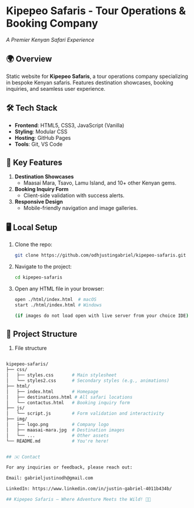 # Kipepeo Safaris - Tour Operations & Booking Company

*A Premier Kenyan Safari Experience*

## 🌍 Overview
Static website for **Kipepeo Safaris**, a tour operations company specializing in bespoke Kenyan safaris. Features destination showcases, booking inquiries, and seamless user experience.


## 🛠️ Tech Stack
- **Frontend**: HTML5, CSS3, JavaScript (Vanilla)
- **Styling**: Modular CSS
- **Hosting**: GitHub Pages
- **Tools**: Git, VS Code

## 📌 Key Features
1. **Destination Showcases**  
   - Maasai Mara, Tsavo, Lamu Island, and 10+ other Kenyan gems.
2. **Booking Inquiry Form**  
   - Client-side validation with success alerts.
3. **Responsive Design**  
   - Mobile-friendly navigation and image galleries.

## 🖥️ Local Setup
1. Clone the repo:
   ```bash
   git clone https://github.com/odhjustingabriel/kipepeo-safaris.git

2. Navigate to the project:
   ```bash
   cd kipepeo-safaris

3. Open any HTML file in your browser:
   ```bash
   open ./html/index.html  # macOS
   start ./html/index.html # Windows

   (if images do not load open with live server from your choice IDE)


## 📂 Project Structure
 1. File structure
   ```bash

   kipepeo-safaris/
   ├── css/
   │   ├── styles.css       # Main stylesheet
   │   └── styles2.css      # Secondary styles (e.g., animations)
   ├── html/
   │   ├── index.html       # Homepage
   │   ├── destinations.html # All safari locations
   │   └── contactus.html   # Booking inquiry form
   ├── js/
   │   └── script.js        # Form validation and interactivity
   ├── img/
   │   ├── logo.png         # Company logo
   │   ├── maasai-mara.jpg  # Destination images
   │   └── ...              # Other assets
   └── README.md            # You're here!


## ✉️ Contact

For any inquiries or feedback, please reach out:

Email: gabrieljustinodh@gmail.com

LinkedIn: https://www.linkedin.com/in/justin-gabriel-4011b434b/

## Kipepeo Safaris – Where Adventure Meets the Wild! 🦁🌅



